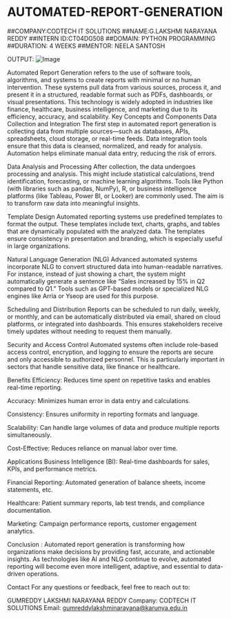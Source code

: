# AUTOMATED-REPORT-GENERATION
##COMPANY:CODTECH IT SOLUTIONS
##NAME:G.LAKSHMI NARAYANA REDDY
##INTERN ID:CT04DG508
##DOMAIN: PYTHON PROGRAMMING
##DURATION: 4 WEEKS
##MENTOR: NEELA SANTOSH

OUTPUT:
![Image](https://github.com/user-attachments/assets/0efa9268-b392-488f-80f3-a02c89609910)

Automated Report Generation refers to the use of software tools, algorithms, and systems to create reports with minimal or no human intervention. These systems pull data from various sources, process it, and present it in a structured, readable format such as PDFs, dashboards, or visual presentations. This technology is widely adopted in industries like finance, healthcare, business intelligence, and marketing due to its efficiency, accuracy, and scalability.
Key Concepts and Components Data Collection and Integration The first step in automated report generation is collecting data from multiple sources—such as databases, APIs, spreadsheets, cloud storage, or real-time feeds. Data integration tools ensure that this data is cleansed, normalized, and ready for analysis. Automation helps eliminate manual data entry, reducing the risk of errors.

Data Analysis and Processing After collection, the data undergoes processing and analysis. This might include statistical calculations, trend identification, forecasting, or machine learning algorithms. Tools like Python (with libraries such as pandas, NumPy), R, or business intelligence platforms (like Tableau, Power BI, or Looker) are commonly used. The aim is to transform raw data into meaningful insights.

Template Design Automated reporting systems use predefined templates to format the output. These templates include text, charts, graphs, and tables that are dynamically populated with the analyzed data. The templates ensure consistency in presentation and branding, which is especially useful in large organizations.

Natural Language Generation (NLG) Advanced automated systems incorporate NLG to convert structured data into human-readable narratives. For instance, instead of just showing a chart, the system might automatically generate a sentence like “Sales increased by 15% in Q2 compared to Q1.” Tools such as GPT-based models or specialized NLG engines like Arria or Yseop are used for this purpose.

Scheduling and Distribution Reports can be scheduled to run daily, weekly, or monthly, and can be automatically distributed via email, shared on cloud platforms, or integrated into dashboards. This ensures stakeholders receive timely updates without needing to request them manually.

Security and Access Control Automated systems often include role-based access control, encryption, and logging to ensure the reports are secure and only accessible to authorized personnel. This is particularly important in sectors that handle sensitive data, like finance or healthcare.

Benefits Efficiency: Reduces time spent on repetitive tasks and enables real-time reporting.

Accuracy: Minimizes human error in data entry and calculations.

Consistency: Ensures uniformity in reporting formats and language.

Scalability: Can handle large volumes of data and produce multiple reports simultaneously.

Cost-Effective: Reduces reliance on manual labor over time.

Applications Business Intelligence (BI): Real-time dashboards for sales, KPIs, and performance metrics.

Financial Reporting: Automated generation of balance sheets, income statements, etc.

Healthcare: Patient summary reports, lab test trends, and compliance documentation.

Marketing: 
Campaign performance reports, customer engagement analytics.

Conclusion :
Automated report generation is transforming how organizations make decisions by providing fast, accurate, and actionable insights. As technologies like AI and NLG continue to evolve, automated reporting will become even more intelligent, adaptive, and essential to data-driven operations.

Contact For any questions or feedback, feel free to reach out to:

GUMREDDY LAKSHMI NARAYANA REDDY
Company: CODTECH IT SOLUTIONS
Email: gumreddylakshminarayana@karunya.edu.in
